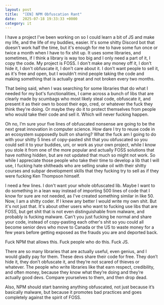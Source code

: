 ```yaml
---
layout: post
title:  "[EN] NPM Obfuscation Rant"
date:   2025-07-18 19:33:33 +0000
category: it
---
```


I have a project I've been working on so I could learn a bit of JS and make my life, and the life of my buddies, easier. It's some shitty Discord bot that doesn't work half the time, but it's enough for me to have some fun once or twice a month when I have to fix shit up. It uses some libraries, and sometimes, if I think a library is way too big and I only need a part of it, I copy the code. My project is FOSS. I don't make any money off it, I don't hide it, I don't obfuscate it, I don't care about it. I don't want people to sell it, as it's free and open, but I wouldn't mind people taking the code and making something that is actually great and not broken every two months.

That being said, when I was searching for some libraries that do what I needed for my bot's functionalities, I came across a bunch of libs that are clearly made by scumbags who most likely steal code, obfuscate it, and present it as their own to boost their ego, cred, or whatever the fuck they think they're doing. Or maybe they do it to protect themselves from people who would take their code and sell it. Which will never fucking happen.

Oh no, I’m sure your five lines of obfuscated nonsense are going to be the next great innovation in computer science. How dare I try to reuse code in an ecosystem supposedly built on sharing? What the fuck am I going to do with your shitty 5 lines of copy-pasted shit that you obfuscated so you could sell it to your buddies, uni, or work as your own project, while I know you stole it from one of the more popular and actually FOSS solutions that have nothing hidden, but are not updated that much so might not work. So while I appreciate those people who take their time to develop a lib that I will use, I fucking hate shitheads who are selling snake oil with their shitty courses and subpar development skills that they fucking try to sell as if they were fucking Ken Thompson himself.

I need a few lines. I don't want your whole obfuscated lib. Maybe I want to do something in a lean way instead of importing 500 lines of code that I know for sure are not needed, as I've created something similar in like 50. Now, I am a shitty coder. If I knew any better I would write my own shit. But it's not just that. It's about other users who want to fucking use libs that are FOSS, but get shit that is not even distinguishable from malware, and probably is fucking malware. Can't you just fucking be normal and share your code, instead of copy-pasting each other's shit so you could all become senior devs who move to Canada or the US to waste money for a few years before getting exposed as the frauds you are and deported back.

Fuck NPM that allows this. Fuck people who do this. Fuck JS.

There are so many libraries that are actually useful, even genius, and I would gladly pay for them. These devs share their code for free. They don’t hide it, they don’t obfuscate it, and they’re not scared of thieves or whatever. The people who write libraries like that earn respect, credibility, and often money, because they know what they’re doing and they’re actually good devs. Compare yourselves to them, and then drop dead.

Also, NPM should start banning anything obfuscated, not just because it’s basically malware, but because it promotes bad practices and goes completely against the spirit of FOSS.